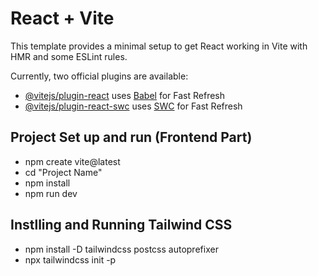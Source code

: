 # React + Vite

This template provides a minimal setup to get React working in Vite with HMR and some ESLint rules.

Currently, two official plugins are available:

- [@vitejs/plugin-react](https://github.com/vitejs/vite-plugin-react/blob/main/packages/plugin-react/README.md) uses [Babel](https://babeljs.io/) for Fast Refresh
- [@vitejs/plugin-react-swc](https://github.com/vitejs/vite-plugin-react-swc) uses [SWC](https://swc.rs/) for Fast Refresh



## Project Set up and run (Frontend Part)

- npm create vite@latest
- cd "Project Name"
- npm install
- npm run dev

## Instlling and Running Tailwind CSS

- npm install -D tailwindcss postcss autoprefixer
- npx tailwindcss init -p

